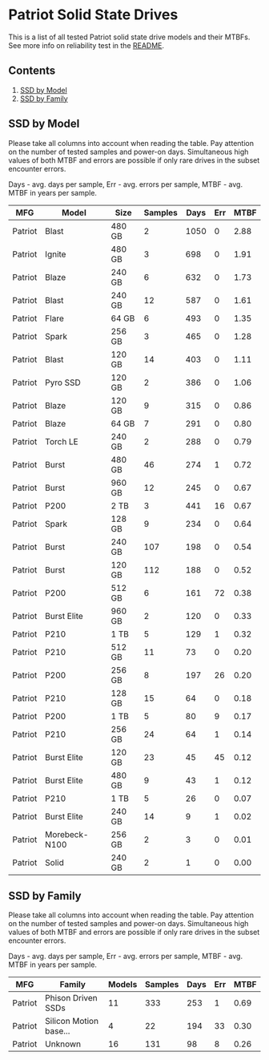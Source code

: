 Patriot Solid State Drives
==========================

This is a list of all tested Patriot solid state drive models and their MTBFs. See
more info on reliability test in the [README](https://github.com/linuxhw/SMART).

Contents
--------

1. [ SSD by Model  ](#ssd-by-model)
2. [ SSD by Family ](#ssd-by-family)

SSD by Model
------------

Please take all columns into account when reading the table. Pay attention on the
number of tested samples and power-on days. Simultaneous high values of both MTBF
and errors are possible if only rare drives in the subset encounter errors.

Days - avg. days per sample,
Err  - avg. errors per sample,
MTBF - avg. MTBF in years per sample.

| MFG       | Model              | Size   | Samples | Days  | Err   | MTBF |
|-----------|--------------------|--------|---------|-------|-------|------|
| Patriot   | Blast              | 480 GB | 2       | 1050  | 0     | 2.88   |
| Patriot   | Ignite             | 480 GB | 3       | 698   | 0     | 1.91   |
| Patriot   | Blaze              | 240 GB | 6       | 632   | 0     | 1.73   |
| Patriot   | Blast              | 240 GB | 12      | 587   | 0     | 1.61   |
| Patriot   | Flare              | 64 GB  | 6       | 493   | 0     | 1.35   |
| Patriot   | Spark              | 256 GB | 3       | 465   | 0     | 1.28   |
| Patriot   | Blast              | 120 GB | 14      | 403   | 0     | 1.11   |
| Patriot   | Pyro SSD           | 120 GB | 2       | 386   | 0     | 1.06   |
| Patriot   | Blaze              | 120 GB | 9       | 315   | 0     | 0.86   |
| Patriot   | Blaze              | 64 GB  | 7       | 291   | 0     | 0.80   |
| Patriot   | Torch LE           | 240 GB | 2       | 288   | 0     | 0.79   |
| Patriot   | Burst              | 480 GB | 46      | 274   | 1     | 0.72   |
| Patriot   | Burst              | 960 GB | 12      | 245   | 0     | 0.67   |
| Patriot   | P200               | 2 TB   | 3       | 441   | 16    | 0.67   |
| Patriot   | Spark              | 128 GB | 9       | 234   | 0     | 0.64   |
| Patriot   | Burst              | 240 GB | 107     | 198   | 0     | 0.54   |
| Patriot   | Burst              | 120 GB | 112     | 188   | 0     | 0.52   |
| Patriot   | P200               | 512 GB | 6       | 161   | 72    | 0.38   |
| Patriot   | Burst Elite        | 960 GB | 2       | 120   | 0     | 0.33   |
| Patriot   | P210               | 1 TB   | 5       | 129   | 1     | 0.32   |
| Patriot   | P210               | 512 GB | 11      | 73    | 0     | 0.20   |
| Patriot   | P200               | 256 GB | 8       | 197   | 26    | 0.20   |
| Patriot   | P210               | 128 GB | 15      | 64    | 0     | 0.18   |
| Patriot   | P200               | 1 TB   | 5       | 80    | 9     | 0.17   |
| Patriot   | P210               | 256 GB | 24      | 64    | 1     | 0.14   |
| Patriot   | Burst Elite        | 120 GB | 23      | 45    | 45    | 0.12   |
| Patriot   | Burst Elite        | 480 GB | 9       | 43    | 1     | 0.12   |
| Patriot   | P210               | 1 TB   | 5       | 26    | 0     | 0.07   |
| Patriot   | Burst Elite        | 240 GB | 14      | 9     | 1     | 0.02   |
| Patriot   | Morebeck-N100      | 256 GB | 2       | 3     | 0     | 0.01   |
| Patriot   | Solid              | 240 GB | 2       | 1     | 0     | 0.00   |

SSD by Family
-------------

Please take all columns into account when reading the table. Pay attention on the
number of tested samples and power-on days. Simultaneous high values of both MTBF
and errors are possible if only rare drives in the subset encounter errors.

Days - avg. days per sample,
Err  - avg. errors per sample,
MTBF - avg. MTBF in years per sample.

| MFG       | Family                 | Models | Samples | Days  | Err   | MTBF |
|-----------|------------------------|--------|---------|-------|-------|------|
| Patriot   | Phison Driven SSDs     | 11     | 333     | 253   | 1     | 0.69   |
| Patriot   | Silicon Motion base... | 4      | 22      | 194   | 33    | 0.30   |
| Patriot   | Unknown                | 16     | 131     | 98    | 8     | 0.26   |
